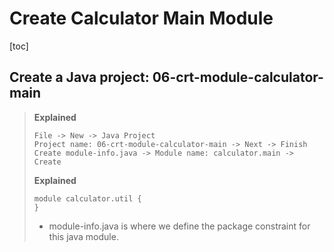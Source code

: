 # Create Calculator Main Module
[toc]

## Create a Java project: 06-crt-module-calculator-main
>**Explained**
>
>```
>File -> New -> Java Project
>Project name: 06-crt-module-calculator-main -> Next -> Finish
>Create module-info.java -> Module name: calculator.main -> Create
>```
>
>**Explained**
>```
>module calculator.util {
>}
>```
>- module-info.java is where we define the package constraint for this java module.
>
>




